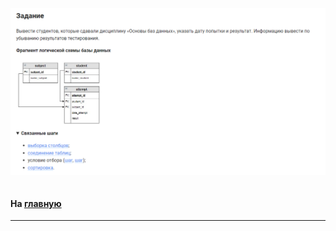 

<img src="../art/3.1.1.task.png" alt="solution" >

```sql 

```


#### На [главную](https://github.com/BEPb/stepik_sql#readme)

---


